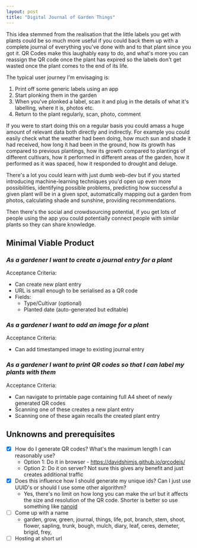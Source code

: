 ```yaml
---
layout: post
title: "Digital Journal of Garden Things"
---
```


This idea stemmed from the realisation that the little labels you get with plants could be so much more useful if you could back them up with a complete journal of everything you've done with and to that plant since you got it. QR Codes make this laughably easy to do, and what's more you can reassign the QR code once the plant has expired so the labels don't get wasted once the plant comes to the end of its life. 

The typical user journey I'm envisaging is:
1. Print off some generic labels using an app 
2. Start plonking them in the garden 
3. When you've plonked a label, scan it and plug in the details of what it's labelling, where it is, photos etc.
4. Return to the plant regularly, scan, photo, comment

If you were to start doing this on a regular basis you could amass a huge amount of relevant data both directly and indirectly. For example you could easily check what the weather had been doing, how much sun and shade it had received, how long it had been in the ground, how its growth has compared to previous plantings, how its growth compared to plantings of different cultivars, how it performed in different areas of the garden, how it performed as it was spaced, how it responded to drought and deluge.

There's a lot you could learn with just dumb web-dev but if you started introducing machine-learning techniques you'd open up even more possibilities, identifying possible problems, predicting how successful a given plant will be in a given spot, automatically mapping out a garden from photos, calculating shade and sunshine, providing recommendations.

Then there's the social and crowdsourcing potential, if you get lots of people using the app you could potentially connect people with similar plants so they can share knowledge.


## Minimal Viable Product

### _As a gardener I want to create a journal entry for a plant_

Acceptance Criteria:
- Can create new plant entry 
- URL is small enough to be serialised as a QR code
- Fields:
  - Type/Cultivar (optional)
  - Planted date (auto-generated but editable)

### _As a gardener I want to add an image for a plant_

Acceptance Criteria:
- Can add timestamped image to existing journal entry

### _As a gardener I want to print QR codes so that I can label my plants with them_

Acceptance Criteria:
- Can navigate to printable page containing full A4 sheet of newly generated QR codes
- Scanning one of these creates a new plant entry
- Scanning one of these again recalls the created plant entry


## Unknowns and prerequisites

- [x] How do I generate QR codes? What's the maximum length I can reasonably use?
  - Option 1: Do it in browser - https://davidshimjs.github.io/qrcodejs/
  - Option 2: Do it on server? Not sure this gives any benefit and just creates additional traffic
- [x] Does this influence how I should generate my unique ids? Can I just use UUID's or should I use some other algorithm?
  - Yes, there's no limit on how long you can make the url but it affects the size and resolution of the QR code. Shorter is better so use something like [nanoid](https://github.com/ai/nanoid/)
- [ ] Come up with a name
  - garden, grow, green, journal, things, life, pot, branch, stem, shoot, flower, sapling, trunk, bough, mulch, diary, leaf, ceres, demeter, brigid, frey, 
- [ ] Hosting at short url